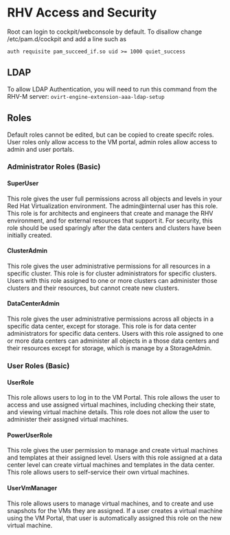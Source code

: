 # RHV Access and Security

Root can login to cockpit/webconsole by default. To disallow change /etc/pam.d/cockpit and add a line such as

`auth requisite pam_succeed_if.so uid >= 1000 quiet_success` 

## LDAP

To allow LDAP Authentication, you will need to run this command from the RHV-M server: `ovirt-engine-extension-aaa-ldap-setup`

## Roles

Default roles cannot be edited, but can be copied to create specifc roles. User roles only allow access to the VM portal, admin roles allow access to admin and user portals.

### Administrator Roles (Basic)

#### SuperUser

This role gives the user full permissions across all objects and levels in your Red Hat Virtualization environment. The admin@internal user has this role. This role is for architects and engineers that create and manage the RHV environment, and for external resources that support it. For security, this role should be used sparingly after the data centers and clusters have been initially created.

#### ClusterAdmin

This role gives the user administrative permissions for all resources in a specific cluster. This role is for cluster administrators for specific clusters. Users with this role assigned to one or more clusters can administer those clusters and their resources, but cannot create new clusters.

#### DataCenterAdmin

This role gives the user administrative permissions across all objects in a specific data center, except for storage. This role is for data center administrators for specific data centers. Users with this role assigned to one or more data centers can administer all objects in a those data centers and their resources except for storage, which is manage by a StorageAdmin.

### User Roles (Basic)

#### UserRole

This role allows users to log in to the VM Portal. This role allows the user to access and use assigned virtual machines, including checking their state, and viewing virtual machine details. This role does not allow the user to administer their assigned virtual machines.

#### PowerUserRole

This role gives the user permission to manage and create virtual machines and templates at their assigned level. Users with this role assigned at a data center level can create virtual machines and templates in the data center. This role allows users to self-service their own virtual machines.

#### UserVmManager

This role allows users to manage virtual machines, and to create and use snapshots for the VMs they are assigned. If a user creates a virtual machine using the VM Portal, that user is automatically assigned this role on the new virtual machine.
